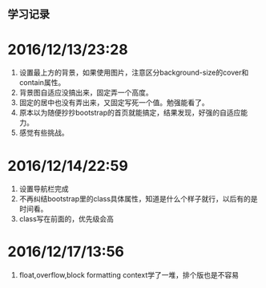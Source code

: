 ## 学习记录
# 2016/12/13/23:28
1. 设置最上方的背景，如果使用图片，注意区分background-size的cover和contain属性。    
2. 背景图自适应没搞出来，固定弄一个高度。
3. 固定的居中也没有弄出来，又固定写死一个值。勉强能看了。
4. 原本以为随便抄抄bootstrap的首页就能搞定，结果发现，好强的自适应能力。
5. 感觉有些挑战。

# 2016/12/14/22:59
1. 设置导航栏完成
2. 不再纠结bootstrap里的class具体属性，知道是什么个样子就行，以后有的是时间看。
3. class写在前面的，优先级会高

# 2016/12/17/13:56
1. float,overflow,block formatting context学了一堆，排个版也是不容易